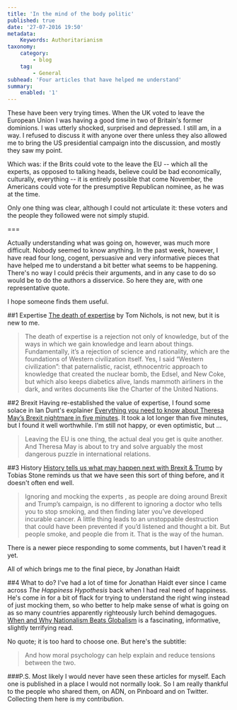 ```yaml
---
title: 'In the mind of the body politic'
published: true
date: '27-07-2016 19:50'
metadata:
    Keywords: Authoritarianism
taxonomy:
    category:
        - blog
    tag:
        - General
subhead: 'Four articles that have helped me understand'
summary:
    enabled: '1'
---
```


These have been very trying times. When the UK voted to leave the European Union I was having a good time in two of Britain's former dominions. I was utterly shocked, surprised and depressed. I still am, in a way. I refused to discuss it with anyone over there unless they also allowed me to bring the US presidential campaign into the discussion, and mostly they saw my point.

Which was: if the Brits could vote to the leave the EU -- which all the experts, as opposed to talking heads, believe could be bad economically, culturally, everything -- it is entirely possible that come November, the Americans could vote for the presumptive Republican nominee, as he was at the time.

Only one thing was clear, although I could not articulate it: these voters and the people they followed were not simply stupid.

===

Actually understanding what was going on, however, was much more difficult. Nobody seemed to know anything. In the past week, however, I have read four long, cogent, persuasive and very informative pieces that have helped me to understand a bit better what seems to be happening. There's no way I could précis their arguments, and in any case to do so would be to do the authors a disservice. So here they are, with one representative quote. 

I hope someone finds them useful.

##1 Expertise
[The death of expertise](http://thefederalist.com/2014/01/17/the-death-of-expertise/) by Tom Nichols, is not new, but it is new to me.

> The death of expertise is a rejection not only of knowledge, but of the ways in which we gain knowledge and learn about things. Fundamentally, it’s a rejection of science and rationality, which are the foundations of Western civilization itself. Yes, I said “Western civilization”: that paternalistic, racist, ethnocentric approach to knowledge that created the nuclear bomb, the Edsel, and New Coke, but which also keeps diabetics alive, lands mammoth airliners in the dark, and writes documents like the Charter of the United Nations.

##2 Brexit
Having re-established the value of expertise, I found some solace in Ian Dunt's explainer [Everything you need to know about Theresa May’s Brexit nightmare in five minutes](http://www.politics.co.uk/blogs/2016/07/14/everything-you-need-to-know-about-theresa-may-s-brexit). It took a lot longer than five minutes, but I found it well worthwhile. I'm still not happy, or even optimistic, but ...

> Leaving the EU is one thing, the actual deal you get is quite another. And Theresa May is about to try and solve arguably the most dangerous puzzle in international relations.

##3 History
[History tells us what may happen next with Brexit & Trump](https://medium.com/@theonlytoby/history-tells-us-what-will-happen-next-with-brexit-trump-a3fefd154714#.fja9zwxqu) by Tobias Stone reminds us that we have seen this sort of thing before, and it doesn't often end well.

>Ignoring and mocking the experts , as people are doing around Brexit and Trump’s campaign, is no different to ignoring a doctor who tells you to stop smoking, and then finding later you’ve developed incurable cancer. A little thing leads to an unstoppable destruction that could have been prevented if you’d listened and thought a bit. But people smoke, and people die from it. That is the way of the human.

There is a newer piece responding to some comments, but I haven't read it yet.

All of which brings me to the final piece, by Jonathan Haidt

##4 What to do?
I've had a lot of time for Jonathan Haidt ever since I came across *The Happiness Hypothesis* back when I had real need of happiness. He's come in for a bit of flack for trying to understand the right wing instead of just mocking them, so who better to help make sense of what is going on as so many countries apparently righteously lurch behind demagogues. [When and Why Nationalism Beats Globalism](http://www.the-american-interest.com/2016/07/10/when-and-why-nationalism-beats-globalism/) is a fascinating, informative, slightly terrifying read.

No quote; it is too hard to choose one. But here's the subtitle:

> And how moral psychology can help explain and reduce tensions between the two.

###P.S.
Most likely I would never have seen these articles for myself. Each one is published in a place I would not normally look. So I am really thankful to the people who shared them, on ADN, on Pinboard and on Twitter. Collecting them here is my contribution.